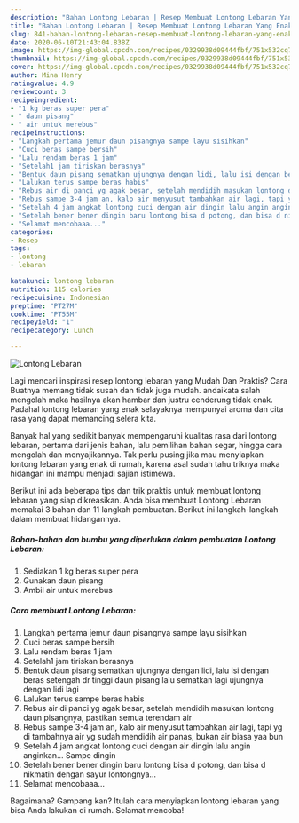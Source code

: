 ```yaml
---
description: "Bahan Lontong Lebaran | Resep Membuat Lontong Lebaran Yang Enak dan Simpel"
title: "Bahan Lontong Lebaran | Resep Membuat Lontong Lebaran Yang Enak dan Simpel"
slug: 841-bahan-lontong-lebaran-resep-membuat-lontong-lebaran-yang-enak-dan-simpel
date: 2020-06-10T21:43:04.838Z
image: https://img-global.cpcdn.com/recipes/0329938d09444fbf/751x532cq70/lontong-lebaran-foto-resep-utama.jpg
thumbnail: https://img-global.cpcdn.com/recipes/0329938d09444fbf/751x532cq70/lontong-lebaran-foto-resep-utama.jpg
cover: https://img-global.cpcdn.com/recipes/0329938d09444fbf/751x532cq70/lontong-lebaran-foto-resep-utama.jpg
author: Mina Henry
ratingvalue: 4.9
reviewcount: 3
recipeingredient:
- "1 kg beras super pera"
- " daun pisang"
- " air untuk merebus"
recipeinstructions:
- "Langkah pertama jemur daun pisangnya sampe layu sisihkan"
- "Cuci beras sampe bersih"
- "Lalu rendam beras 1 jam"
- "Setelah1 jam tiriskan berasnya"
- "Bentuk daun pisang sematkan ujungnya dengan lidi, lalu isi dengan beras setengah dr tinggi daun pisang lalu sematkan lagi ujungnya dengan lidi lagi"
- "Lalukan terus sampe beras habis"
- "Rebus air di panci yg agak besar, setelah mendidih masukan lontong daun pisangnya, pastikan semua terendam air"
- "Rebus sampe 3-4 jam an, kalo air menyusut tambahkan air lagi, tapi yg di tambahnya air yg sudah mendidih air panas, bukan air biasa yaa bun"
- "Setelah 4 jam angkat lontong cuci dengan air dingin lalu angin anginkan... Sampe dingin"
- "Setelah bener bener dingin baru lontong bisa d potong, dan bisa d nikmatin dengan sayur lontongnya..."
- "Selamat mencobaaa..."
categories:
- Resep
tags:
- lontong
- lebaran

katakunci: lontong lebaran 
nutrition: 115 calories
recipecuisine: Indonesian
preptime: "PT27M"
cooktime: "PT55M"
recipeyield: "1"
recipecategory: Lunch

---
```



![Lontong Lebaran](https://img-global.cpcdn.com/recipes/0329938d09444fbf/751x532cq70/lontong-lebaran-foto-resep-utama.jpg)

Lagi mencari inspirasi resep lontong lebaran yang Mudah Dan Praktis? Cara Buatnya memang tidak susah dan tidak juga mudah. andaikata salah mengolah maka hasilnya akan hambar dan justru cenderung tidak enak. Padahal lontong lebaran yang enak selayaknya mempunyai aroma dan cita rasa yang dapat memancing selera kita.

Banyak hal yang sedikit banyak mempengaruhi kualitas rasa dari lontong lebaran, pertama dari jenis bahan, lalu pemilihan bahan segar, hingga cara mengolah dan menyajikannya. Tak perlu pusing jika mau menyiapkan lontong lebaran yang enak di rumah, karena asal sudah tahu triknya maka hidangan ini mampu menjadi sajian istimewa.




Berikut ini ada beberapa tips dan trik praktis untuk membuat lontong lebaran yang siap dikreasikan. Anda bisa membuat Lontong Lebaran memakai 3 bahan dan 11 langkah pembuatan. Berikut ini langkah-langkah dalam membuat hidangannya.

<!--inarticleads1-->

##### Bahan-bahan dan bumbu yang diperlukan dalam pembuatan Lontong Lebaran:

1. Sediakan 1 kg beras super pera
1. Gunakan  daun pisang
1. Ambil  air untuk merebus




<!--inarticleads2-->

##### Cara membuat Lontong Lebaran:

1. Langkah pertama jemur daun pisangnya sampe layu sisihkan
1. Cuci beras sampe bersih
1. Lalu rendam beras 1 jam
1. Setelah1 jam tiriskan berasnya
1. Bentuk daun pisang sematkan ujungnya dengan lidi, lalu isi dengan beras setengah dr tinggi daun pisang lalu sematkan lagi ujungnya dengan lidi lagi
1. Lalukan terus sampe beras habis
1. Rebus air di panci yg agak besar, setelah mendidih masukan lontong daun pisangnya, pastikan semua terendam air
1. Rebus sampe 3-4 jam an, kalo air menyusut tambahkan air lagi, tapi yg di tambahnya air yg sudah mendidih air panas, bukan air biasa yaa bun
1. Setelah 4 jam angkat lontong cuci dengan air dingin lalu angin anginkan... Sampe dingin
1. Setelah bener bener dingin baru lontong bisa d potong, dan bisa d nikmatin dengan sayur lontongnya...
1. Selamat mencobaaa...




Bagaimana? Gampang kan? Itulah cara menyiapkan lontong lebaran yang bisa Anda lakukan di rumah. Selamat mencoba!

